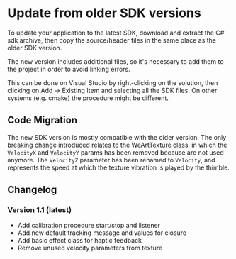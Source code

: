 # Update from older SDK versions

To update your application to the latest SDK, download and extract the C# sdk archive, then copy the source/header files in the same place as the older SDK version.

The new version includes additional files, so it's necessary to add them to the project in order to avoid linking errors.

This can be done on Visual Studio by right-clicking on the solution, then clicking on Add -> Existing Item and selecting all the SDK files.
On other systems (e.g. cmake) the procedure might be different.

## Code Migration

The new SDK version is mostly compatible with the older version.
The only breaking change introduced relates to the WeArtTexture class, in which the ```VelocityX``` and ```VelocityY``` params has been removed because are not used anymore. The ```VelocityZ``` parameter has been renamed to ```Velocity```, and represents the speed at which the texture vibration is played by the thimble.

## Changelog
### Version 1.1 (latest)
* Add calibration procedure start/stop and listener
* Add new default tracking message and values for closure
* Add basic effect class for haptic feedback
* Remove unused velocity parameters from texture
